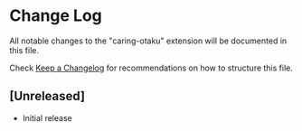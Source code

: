# Change Log
All notable changes to the "caring-otaku" extension will be documented in this file.

Check [Keep a Changelog](http://keepachangelog.com/) for recommendations on how to structure this file.

## [Unreleased]
- Initial release